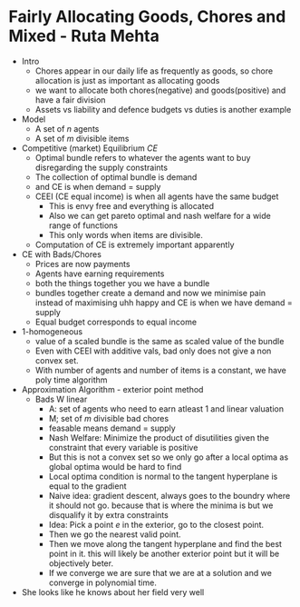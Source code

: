 # Fairly Allocating Goods, Chores and Mixed - Ruta Mehta
- Intro
	- Chores appear in our daily life as frequently as goods, so chore allocation is just as important as allocating goods
	- we want to allocate both chores(negative) and goods(positive) and have a fair division
	- Assets vs liability and defence budgets vs duties is another example
- Model
	- A set of $n$ agents
	- A set of $m$ divisible items
- Competitive (market) Equilibrium *CE*
	- Optimal bundle refers to whatever the agents want to buy disregarding the supply constraints
	- The collection of optimal bundle is demand
	- and CE is when demand = supply
	- CEEI (CE equal income) is when all agents have the same budget
		- This is envy free and everything is allocated
		- Also we can get pareto optimal and nash welfare for a wide range of functions
		- This only words when items are divisible.
	- Computation of CE is extremely important apparently
- CE with Bads/Chores
	- Prices are now payments
	- Agents have earning requirements
	- both the things together you we have a bundle 
	- bundles together create a demand and now we minimise pain instead of maximising uhh happy and CE is when we have demand = supply
	- Equal budget corresponds to equal income
- 1-homogeneous
	- value of a scaled bundle is the same as scaled value of the bundle
	- Even with CEEI with additive vals, bad only does not give a non convex set.
	- With number of agents and number of items is a constant, we have poly time algorithm
- Approximation Algorithm - exterior point method
	- Bads W linear
		- A: set of agents who need to earn atleast 1 and linear valuation
		- M; set of $m$ divisible bad chores
		- feasable means demand = supply
		- Nash Welfare: Minimize the product of disutilities given the constraint that every variable is positive
		- But this is not a convex set so we only go after a local optima as global optima would be hard to find
		- Local optima condition is normal to the tangent hyperplane is equal to the gradient
		- Naive idea: gradient descent, always goes to the boundry where it should not go. because that is where the minima is but we disqualify it by extra constraints
		- Idea: Pick a point $e$ in the exterior, go to the closest point.
		- Then we go the nearest valid point.
		- Then we move along the tangent hyperplane and find the best point in it. this will likely be another exterior point but it will be objectively beter.
		- If we converge we are sure that we are at a solution and we converge in polynomial time.
- She looks like he knows about her field very well